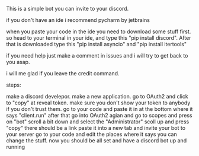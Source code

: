 This is a simple bot you can invite to your discord.

if you don't have an ide i recommend pycharm by jetbrains

when you paste your code in the ide you need to download some stuff first. so head to your terminal in your ide, and type this "pip install discord". After that is downloaded type this "pip install asyncio" and "pip install itertools"

if you need help just make a comment in issues and i will try to get back to you asap.

i will me glad if you leave the credit command.

steps:

make a discord develepor.
make a new application.
go to OAuth2 and click to "copy" at reveal token. make sure you don't show your token to anybody if you don't trust them.
go to your code and paste it in at the bottom where it says "client.run"
after that go into OAuth2 agian and go to scopes and press on "bot"
scroll a bit down and select the "Administrator"
scoll up and press "copy" there should be a link
paste it into a new tab and invite your bot to your server
go to your code and edit the places where it says you can change the stuff.
now you should be all set and have a discord bot up and running

